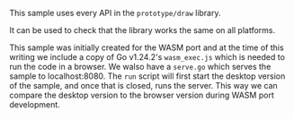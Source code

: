 This sample uses every API in the `prototype/draw` library.

It can be used to check that the library works the same on all platforms.

This sample was initially created for the WASM port and at the time of this
writing we include a copy of Go v1.24.2's `wasm_exec.js` which is needed to run
the code in a browser.
We walso have a `serve.go` which serves the sample to localhost:8080.
The `run` script will first start the desktop version of the sample, and once
that is closed, runs the server. This way we can compare the desktop version to
the browser version during WASM port development.
